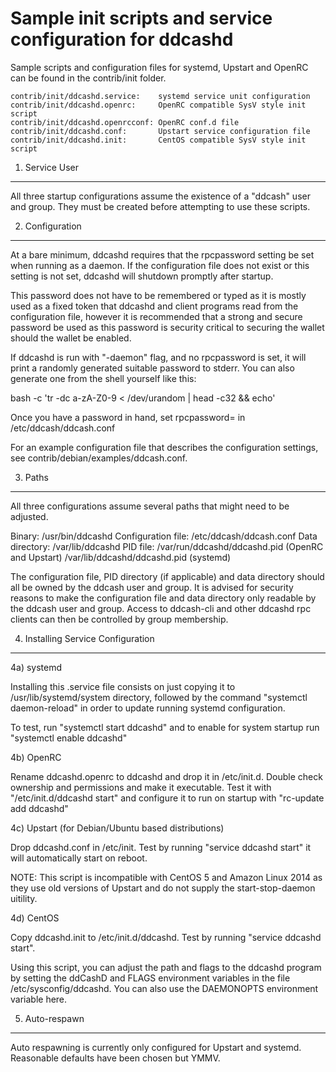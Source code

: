 Sample init scripts and service configuration for ddcashd
==========================================================

Sample scripts and configuration files for systemd, Upstart and OpenRC
can be found in the contrib/init folder.

    contrib/init/ddcashd.service:    systemd service unit configuration
    contrib/init/ddcashd.openrc:     OpenRC compatible SysV style init script
    contrib/init/ddcashd.openrcconf: OpenRC conf.d file
    contrib/init/ddcashd.conf:       Upstart service configuration file
    contrib/init/ddcashd.init:       CentOS compatible SysV style init script

1. Service User
---------------------------------

All three startup configurations assume the existence of a "ddcash" user
and group.  They must be created before attempting to use these scripts.

2. Configuration
---------------------------------

At a bare minimum, ddcashd requires that the rpcpassword setting be set
when running as a daemon.  If the configuration file does not exist or this
setting is not set, ddcashd will shutdown promptly after startup.

This password does not have to be remembered or typed as it is mostly used
as a fixed token that ddcashd and client programs read from the configuration
file, however it is recommended that a strong and secure password be used
as this password is security critical to securing the wallet should the
wallet be enabled.

If ddcashd is run with "-daemon" flag, and no rpcpassword is set, it will
print a randomly generated suitable password to stderr.  You can also
generate one from the shell yourself like this:

bash -c 'tr -dc a-zA-Z0-9 < /dev/urandom | head -c32 && echo'

Once you have a password in hand, set rpcpassword= in /etc/ddcash/ddcash.conf

For an example configuration file that describes the configuration settings,
see contrib/debian/examples/ddcash.conf.

3. Paths
---------------------------------

All three configurations assume several paths that might need to be adjusted.

Binary:              /usr/bin/ddcashd
Configuration file:  /etc/ddcash/ddcash.conf
Data directory:      /var/lib/ddcashd
PID file:            /var/run/ddcashd/ddcashd.pid (OpenRC and Upstart)
                     /var/lib/ddcashd/ddcashd.pid (systemd)

The configuration file, PID directory (if applicable) and data directory
should all be owned by the ddcash user and group.  It is advised for security
reasons to make the configuration file and data directory only readable by the
ddcash user and group.  Access to ddcash-cli and other ddcashd rpc clients
can then be controlled by group membership.

4. Installing Service Configuration
-----------------------------------

4a) systemd

Installing this .service file consists on just copying it to
/usr/lib/systemd/system directory, followed by the command
"systemctl daemon-reload" in order to update running systemd configuration.

To test, run "systemctl start ddcashd" and to enable for system startup run
"systemctl enable ddcashd"

4b) OpenRC

Rename ddcashd.openrc to ddcashd and drop it in /etc/init.d.  Double
check ownership and permissions and make it executable.  Test it with
"/etc/init.d/ddcashd start" and configure it to run on startup with
"rc-update add ddcashd"

4c) Upstart (for Debian/Ubuntu based distributions)

Drop ddcashd.conf in /etc/init.  Test by running "service ddcashd start"
it will automatically start on reboot.

NOTE: This script is incompatible with CentOS 5 and Amazon Linux 2014 as they
use old versions of Upstart and do not supply the start-stop-daemon uitility.

4d) CentOS

Copy ddcashd.init to /etc/init.d/ddcashd. Test by running "service ddcashd start".

Using this script, you can adjust the path and flags to the ddcashd program by
setting the ddCashD and FLAGS environment variables in the file
/etc/sysconfig/ddcashd. You can also use the DAEMONOPTS environment variable here.

5. Auto-respawn
-----------------------------------

Auto respawning is currently only configured for Upstart and systemd.
Reasonable defaults have been chosen but YMMV.
